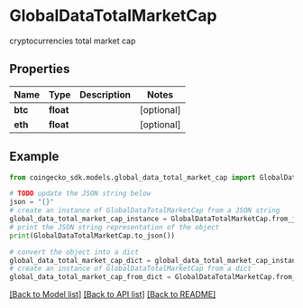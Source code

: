 # GlobalDataTotalMarketCap

cryptocurrencies total market cap

## Properties

Name | Type | Description | Notes
------------ | ------------- | ------------- | -------------
**btc** | **float** |  | [optional] 
**eth** | **float** |  | [optional] 

## Example

```python
from coingecko_sdk.models.global_data_total_market_cap import GlobalDataTotalMarketCap

# TODO update the JSON string below
json = "{}"
# create an instance of GlobalDataTotalMarketCap from a JSON string
global_data_total_market_cap_instance = GlobalDataTotalMarketCap.from_json(json)
# print the JSON string representation of the object
print(GlobalDataTotalMarketCap.to_json())

# convert the object into a dict
global_data_total_market_cap_dict = global_data_total_market_cap_instance.to_dict()
# create an instance of GlobalDataTotalMarketCap from a dict
global_data_total_market_cap_from_dict = GlobalDataTotalMarketCap.from_dict(global_data_total_market_cap_dict)
```
[[Back to Model list]](../README.md#documentation-for-models) [[Back to API list]](../README.md#documentation-for-api-endpoints) [[Back to README]](../README.md)


